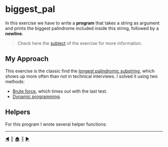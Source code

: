 # biggest_pal
In this exercise we have to write a **program** that takes a string as argument and prints the biggest palindrome included inside this string, followed by a **newline**.

> Check here the [subject](https://github.com/lifeBalance/c_exam/blob/main/05/biggest_pal/subject.en.txt) of the exercise for more information.

## My Approach
This exercise is the classic find the [longest palindromic substring](https://en.wikipedia.org/wiki/Longest_palindromic_substring), which shows up more often than not in technical interviews. I solved it using two methods:

* [Brute force](https://en.wikipedia.org/wiki/Brute-force_search), which times out with the last test.
* [Dynamic programming](https://en.wikipedia.org/wiki/Dynamic_programming).

## Helpers
For this program I wrote several helper functions:

---
[:arrow_backward:][back] ║ [:house:][home] ║ [:arrow_forward:][next]

<!-- navigation -->
[home]: ../../README.md
[back]: ../index.md
[next]: ./options.md